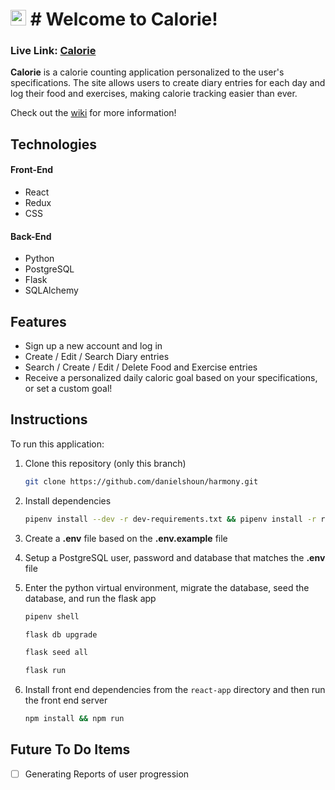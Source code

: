 # <img src="react-app/public/favicon.ico" width="25" height="25"> # Welcome to Calorie!

### **Live Link: [Calorie](https://calorie-aa.herokuapp.com/)**

**Calorie** is a calorie counting application personalized to the user's specifications. The site allows users to create diary entries for each day and log their food and exercises, making calorie tracking easier than ever.

Check out the [wiki](https://github.com/jiezheng2020/Calorie/wiki) for more information!

## Technologies

#### Front-End

- React
- Redux
- CSS

#### Back-End

- Python
- PostgreSQL
- Flask
- SQLAlchemy

## Features

- Sign up a new account and log in
- Create / Edit / Search Diary entries
- Search / Create / Edit / Delete Food and Exercise entries
- Receive a personalized daily caloric goal based on your specifications, or set a custom goal!


## Instructions

To run this application:

1. Clone this repository (only this branch)

   ```bash
   git clone https://github.com/danielshoun/harmony.git
   ```

2. Install dependencies

   ```bash
   pipenv install --dev -r dev-requirements.txt && pipenv install -r requirements.txt
   ```

3. Create a **.env** file based on the **.env.example** file
4. Setup a PostgreSQL user, password and database that matches the **.env** file

5. Enter the python virtual environment, migrate the database, seed the database, and run the flask app

   ```bash
   pipenv shell
   ```
   ```bash
   flask db upgrade
   ```
   ```bash
   flask seed all
   ```
   ```bash
   flask run
   ```

6. Install front end dependencies from the `react-app` directory and then run the front end server
   ```bash
   npm install && npm run
   ```
   
## Future To Do Items

- [ ] Generating Reports of user progression
